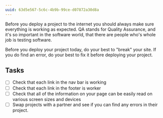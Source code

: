 ```yaml
---
uuid: 63d5e567-5c6c-4b9b-99ce-d07872a30d8a
---
```


Before you deploy a project to the internet you should always make sure everything is working as expected. QA stands for Quality Assurance, and it's so important in the software world, that there are people who's whole job is testing software.

Before you deploy your project today, do your best to "break" your site. If you do find an error, do your best to fix it before deploying your project.

## Tasks

- [ ] Check that each link in the nav bar is working
- [ ] Check that each link in the footer is worker
- [ ] Check that all of the information on your page can be easily read on various screen sizes and devices
- [ ] Swap projects with a partner and see if you can find any errors in their project.
